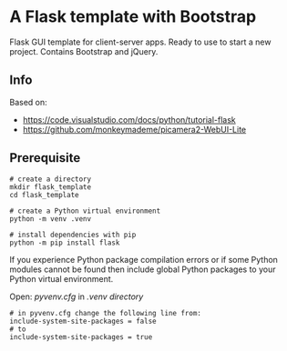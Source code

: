 # A Flask template with Bootstrap
 Flask GUI template for client-server apps. Ready to use to start a new project. Contains Bootstrap and jQuery.

## Info
Based on:
- https://code.visualstudio.com/docs/python/tutorial-flask
- https://github.com/monkeymademe/picamera2-WebUI-Lite

## Prerequisite

```shell
# create a directory
mkdir flask_template
cd flask_template

# create a Python virtual environment
python -m venv .venv

# install dependencies with pip
python -m pip install flask
```

If you experience Python package compilation errors or if some Python modules cannot be found then include global Python packages to your Python virtual environment.

Open: *pyvenv.cfg* in *.venv directory*

```shell
# in pyvenv.cfg change the following line from:
include-system-site-packages = false
# to
include-system-site-packages = true
```
